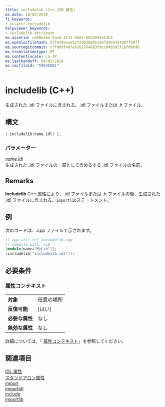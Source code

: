 ```yaml
---
title: includelib (C++ COM 属性)
ms.date: 10/02/2018
f1_keywords:
- vc-attr.includelib
helpviewer_keywords:
- includelib attribute
ms.assetid: cd90ea6e-5ae8-4f11-b8d1-662db95412b2
ms.openlocfilehash: 57f039eeae527dd03884b12e7d9eb424d87f597f
ms.sourcegitcommit: c7f90df497e6261764893f9cc04b5d1f1bf0b64b
ms.translationtype: MT
ms.contentlocale: ja-JP
ms.lasthandoff: 04/05/2019
ms.locfileid: "59030001"
---
```

# <a name="includelib-c"></a>includelib (C++)

生成された .idl ファイルに含まれる、.idl ファイルまたは .h ファイル。

## <a name="syntax"></a>構文

```cpp
[ includelib(name.idl) ];
```

### <a name="parameters"></a>パラメーター

*name.idl*<br/>
生成された .idl ファイルの一部として含めるする .idl ファイルの名前。

## <a name="remarks"></a>Remarks

**Includelib** C++ 属性により、.idl ファイルまたは .h ファイルの後、生成された .idl ファイルに含まれる、`importlib`ステートメント。

## <a name="example"></a>例

次のコードは、.cpp ファイルで示されます。

```cpp
// cpp_attr_ref_includelib.cpp
// compile with: /LD
[module(name="MyLib")];
[includelib("includelib.idl")];
```

## <a name="requirements"></a>必要条件

### <a name="attribute-context"></a>属性コンテキスト

|||
|-|-|
|**対象**|任意の場所|
|**反復可能**|[はい]|
|**必要な属性**|なし|
|**無効な属性**|なし|

詳細については、「 [属性コンテキスト](cpp-attributes-com-net.md#contexts)」を参照してください。

## <a name="see-also"></a>関連項目

[IDL 属性](idl-attributes.md)<br/>
[スタンドアロン属性](stand-alone-attributes.md)<br/>
[import](import.md)<br/>
[importidl](importidl.md)<br/>
[include](include-cpp.md)<br/>
[importlib](importlib.md)